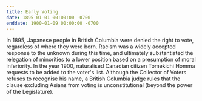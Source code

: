 ```yaml
---
title: Early Voting
date: 1895-01-01 00:00:00 -0700
enddate: 1900-01-09 00:00:00 -0700
---
```


In 1895, Japanese people in British Columbia were denied the right to vote, regardless of where they were born. Racism was a widely accepted response to the unknown during this time, and ultimately substantiated the relegation of minorities to a lower position based on a presumption of moral inferiority. In the year 1900, naturalised Canadian citizen Tomekichi Homma requests to be added to the voter's list. Although the Collector of Voters refuses to recognise his name, a British Columbia judge rules that the clause excluding Asians from voting is unconstitutional (beyond the power of the Legislature).
